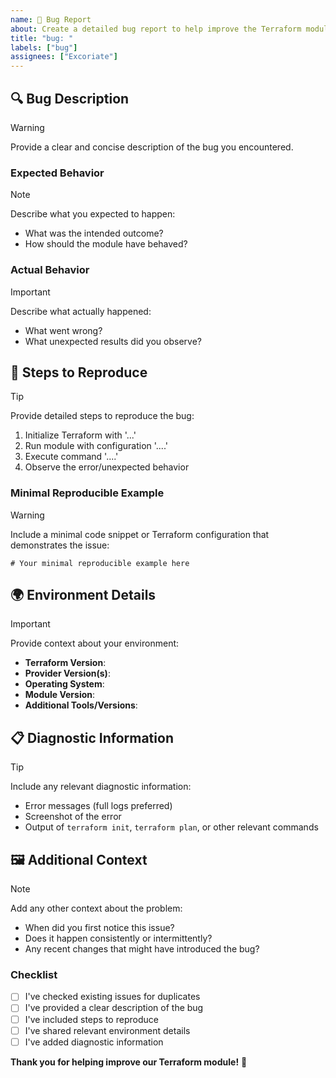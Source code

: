 ```yaml
---
name: 🐞 Bug Report
about: Create a detailed bug report to help improve the Terraform module
title: "bug: "
labels: ["bug"]
assignees: ["Excoriate"]
---
```


## 🔍 Bug Description

> [!WARNING]
> Provide a clear and concise description of the bug you encountered.

### Expected Behavior

> [!NOTE]
> Describe what you expected to happen:
>
> - What was the intended outcome?
> - How should the module have behaved?

### Actual Behavior

> [!IMPORTANT]
> Describe what actually happened:
>
> - What went wrong?
> - What unexpected results did you observe?

## 🔬 Steps to Reproduce

> [!TIP]
> Provide detailed steps to reproduce the bug:

1. Initialize Terraform with '...'
2. Run module with configuration '....'
3. Execute command '....'
4. Observe the error/unexpected behavior

### Minimal Reproducible Example

> [!WARNING]
> Include a minimal code snippet or Terraform configuration that demonstrates the issue:

```hcl
# Your minimal reproducible example here
```

## 🌍 Environment Details

> [!IMPORTANT]
> Provide context about your environment:

- **Terraform Version**:
- **Provider Version(s)**:
- **Operating System**:
- **Module Version**:
- **Additional Tools/Versions**:

## 📋 Diagnostic Information

> [!TIP]
> Include any relevant diagnostic information:

- Error messages (full logs preferred)
- Screenshot of the error
- Output of `terraform init`, `terraform plan`, or other relevant commands

## 🖼️ Additional Context

> [!NOTE]
> Add any other context about the problem:
>
> - When did you first notice this issue?
> - Does it happen consistently or intermittently?
> - Any recent changes that might have introduced the bug?

### Checklist

- [ ] I've checked existing issues for duplicates
- [ ] I've provided a clear description of the bug
- [ ] I've included steps to reproduce
- [ ] I've shared relevant environment details
- [ ] I've added diagnostic information

**Thank you for helping improve our Terraform module!** 🐛
